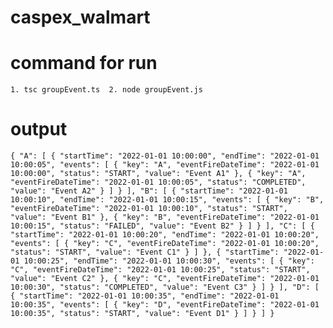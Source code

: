 # caspex_walmart

# command  for run 
`1. tsc groupEvent.ts 
 2. node groupEvent.js 
`

# output 
`{
  "A": [
    {
      "startTime": "2022-01-01 10:00:00",
      "endTime": "2022-01-01 10:00:05",
      "events": [
        {
          "key": "A",
          "eventFireDateTime": "2022-01-01 10:00:00",
          "status": "START",
          "value": "Event A1"
        },
        {
          "key": "A",
          "eventFireDateTime": "2022-01-01 10:00:05",
          "status": "COMPLETED",
          "value": "Event A2"
        }
      ]
    }
  ],
  "B": [
    {
      "startTime": "2022-01-01 10:00:10",
      "endTime": "2022-01-01 10:00:15",
      "events": [
        {
          "key": "B",
          "eventFireDateTime": "2022-01-01 10:00:10",
          "status": "START",
          "value": "Event B1"
        },
        {
          "key": "B",
          "eventFireDateTime": "2022-01-01 10:00:15",
          "status": "FAILED",
          "value": "Event B2"
        }
      ]
    }
  ],
  "C": [
    {
      "startTime": "2022-01-01 10:00:20",
      "endTime": "2022-01-01 10:00:20",
      "events": [
        {
          "key": "C",
          "eventFireDateTime": "2022-01-01 10:00:20",
          "status": "START",
          "value": "Event C1"
        }
      ]
    },
    {
      "startTime": "2022-01-01 10:00:25",
      "endTime": "2022-01-01 10:00:30",
      "events": [
        {
          "key": "C",
          "eventFireDateTime": "2022-01-01 10:00:25",
          "status": "START",
          "value": "Event C2"
        },
        {
          "key": "C",
          "eventFireDateTime": "2022-01-01 10:00:30",
          "status": "COMPLETED",
          "value": "Event C3"
        }
      ]
    }
  ],
  "D": [
    {
      "startTime": "2022-01-01 10:00:35",
      "endTime": "2022-01-01 10:00:35",
      "events": [
        {
          "key": "D",
          "eventFireDateTime": "2022-01-01 10:00:35",
          "status": "START",
          "value": "Event D1"
        }
      ]
    }
  ]
}`